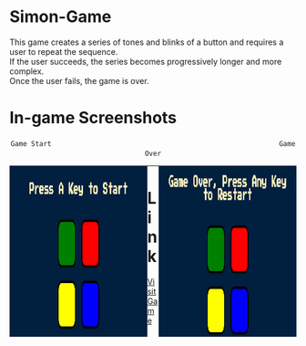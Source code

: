 # Simon-Game

This game creates a series of tones and blinks of a button and requires a user to repeat the sequence.<br>If the user succeeds, the series becomes progressively longer and more complex.<br>Once the user fails, the game is over.

# In-game Screenshots
<div align="center">

`Game Start` &emsp;&emsp;&emsp;&emsp;&emsp;&emsp;&emsp;&emsp;&emsp;&emsp;&emsp;&emsp;&emsp;&emsp;&emsp;&emsp;&emsp;&emsp;&emsp;&emsp;&emsp;&emsp;&emsp;&emsp;&emsp;&emsp;&emsp;&emsp;  `Game Over` 

<img align="left" src="images/gameplay.png" alt="game-start-screenshot" width="48%" height="300px"> <img align="right" src="images/gameover.png" alt="game-over-screenshot" width="48%" height="300px">

</div>

<hr>

<h1>Link</h1>

[Visit Game](https://atharvashirsh.github.io/Simon-Game/)
